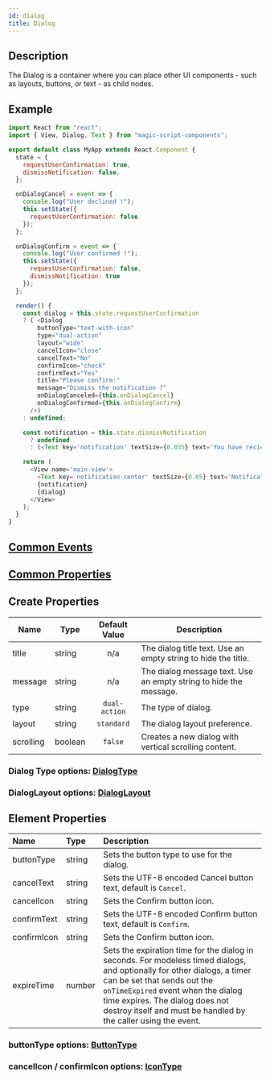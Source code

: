 ```yaml
---
id: dialog
title: Dialog
---
```


## Description

The Dialog is a container where you can place other UI components - such as layouts, buttons, or text - as child nodes.

## Example

```javascript
import React from "react";
import { View, Dialog, Text } from "magic-script-components";

export default class MyApp extends React.Component {
  state = {
    requestUserConfirmation: true,
    dismissNotification: false,
  };

  onDialogCancel = event => {
    console.log("User declined !");
    this.setState({
      requestUserConfirmation: false
    });
  };

  onDialogConfirm = event => {
    console.log("User confirmed !");
    this.setState({
      requestUserConfirmation: false,
      dismissNotification: true
    });
  };

  render() {
    const dialog = this.state.requestUserConfirmation
    ? ( <Dialog
        buttonType="text-with-icon"
        type="dual-action"
        layout="wide"
        cancelIcon="close"
        cancelText="No"
        confirmIcon="check"
        confirmText="Yes"
        title="Please confirm:"
        message="Dismiss the notification ?"
        onDialogCanceled={this.onDialogCancel}
        onDialogConfirmed={this.onDialogConfirm}
      />)
    : undefined;

    const notification = this.state.dismissNotification
      ? undefined
      : (<Text key='notification' textSize={0.035} text='You have recieved message!' localPosition={[-0.175, 0.3, 0]} />);

    return (
      <View name='main-view'>
        <Text key='notification-center' textSize={0.05} text='Notification Center' localPosition={[-0.18, 0.4, 0]}/>
        {notification}
        {dialog}
      </View>
    );
  }
}
```

## [Common Events](../events/CommonEvents.md)

## [Common Properties](../types/Properties.md)

## Create Properties

| Name      | Type    | Default Value | Description                                                       |
| --------- | ------- | :-----------: | ----------------------------------------------------------------- |
| title     | string  |      n/a      | The dialog title text. Use an empty string to hide the title.     |
| message   | string  |      n/a      | The dialog message text. Use an empty string to hide the message. |
| type      | string  | `dual-action` | The type of dialog.                                               |
| layout    | string  |  `standard`   | The dialog layout preference.                                     |
| scrolling | boolean |    `false`    | Creates a new dialog with vertical scrolling content.             |

### Dialog Type options: [DialogType](../types/DialogType.md)

### DialogLayout options: [DialogLayout](../types/DialogLayout.md)

## Element Properties

| Name        | Type   | Description                                                                                                                                                                                                                                                                                       |
| :---------- | :----- | :------------------------------------------------------------------------------------------------------------------------------------------------------------------------------------------------------------------------------------------------------------------------------------------------ |
| buttonType  | string | Sets the button type to use for the dialog.                                                                                                                                                                                                                                                       |
| cancelText  | string | Sets the UTF-8 encoded Cancel button text, default is `Cancel`.                                                                                                                                                                                                                                   |
| cancelIcon  | string | Sets the Confirm button icon.                                                                                                                                                                                                                                                                     |
| confirmText | string | Sets the UTF-8 encoded Confirm button text, default is `Confirm`.                                                                                                                                                                                                                                 |
| confirmIcon | string | Sets the Confirm button icon.                                                                                                                                                                                                                                                                     |
| expireTime  | number | Sets the expiration time for the dialog in seconds. For modeless timed dialogs, and optionally for other dialogs, a timer can be set that sends out the `onTimeExpired` event when the dialog time expires. The dialog does not destroy itself and must be handled by the caller using the event. |

### buttonType options: [ButtonType](../types/ButtonType.md)

### cancelIcon / confirmIcon options: [IconType](../types/IconType.md)
